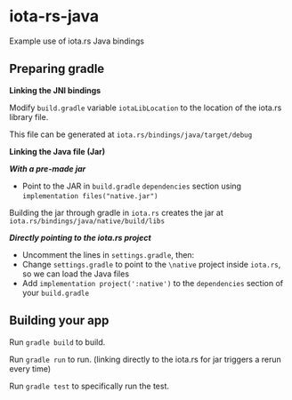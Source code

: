 # iota-rs-java
Example use of iota.rs Java bindings

## Preparing gradle

**Linking the JNI bindings**

Modify `build.gradle` variable `iotaLibLocation` to the location of the iota.rs library file.

This file can be generated at `iota.rs/bindings/java/target/debug`

**Linking the Java file (Jar)**

***With a pre-made jar***
- Point to the JAR in `build.gradle` `dependencies` section using `implementation files("native.jar")`

Building the jar through gradle in `iota.rs` creates the jar at `iota.rs/bindings/java/native/build/libs`

***Directly pointing to the iota.rs project***
- Uncomment the lines in `settings.gradle`, then:
- Change `settings.gradle` to point to the `\native` project inside `iota.rs`, so we can load the Java files
- Add `implementation project(':native')` to the `dependencies` section of your `build.gradle`

## Building your app

Run `gradle build` to build.

Run `gradle run` to run. (linking directly to the iota.rs for jar triggers a rerun every time)

Run `gradle test` to specifically run the test.
